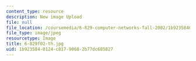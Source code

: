 ```yaml
---
content_type: resource
description: New image Upload
file: null
file_location: /coursemedia/6-829-computer-networks-fall-2002/1b9235840124c81790602b77dc685827_6-829f02-th.jpg
file_type: image/jpeg
resourcetype: Image
title: 6-829f02-th.jpg
uid: 1b923584-0124-c817-9060-2b77dc685827
---
```

